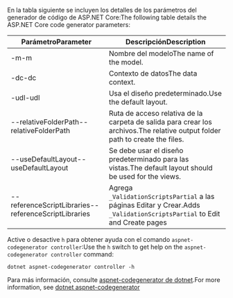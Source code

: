 <span data-ttu-id="c4794-101">En la tabla siguiente se incluyen los detalles de los parámetros del generador de código de ASP.NET Core:</span><span class="sxs-lookup"><span data-stu-id="c4794-101">The following table details the ASP.NET Core code generator parameters:</span></span>

| <span data-ttu-id="c4794-102">Parámetro</span><span class="sxs-lookup"><span data-stu-id="c4794-102">Parameter</span></span>               | <span data-ttu-id="c4794-103">Descripción</span><span class="sxs-lookup"><span data-stu-id="c4794-103">Description</span></span>|
| ----------------- | ------------ |
| <span data-ttu-id="c4794-104">-m</span><span class="sxs-lookup"><span data-stu-id="c4794-104">-m</span></span>  | <span data-ttu-id="c4794-105">Nombre del modelo</span><span class="sxs-lookup"><span data-stu-id="c4794-105">The name of the model.</span></span> |
| <span data-ttu-id="c4794-106">-dc</span><span class="sxs-lookup"><span data-stu-id="c4794-106">-dc</span></span>  | <span data-ttu-id="c4794-107">Contexto de datos</span><span class="sxs-lookup"><span data-stu-id="c4794-107">The data context.</span></span> |
| <span data-ttu-id="c4794-108">-udl</span><span class="sxs-lookup"><span data-stu-id="c4794-108">-udl</span></span> | <span data-ttu-id="c4794-109">Usa el diseño predeterminado.</span><span class="sxs-lookup"><span data-stu-id="c4794-109">Use the default layout.</span></span> |
| <span data-ttu-id="c4794-110">--relativeFolderPath</span><span class="sxs-lookup"><span data-stu-id="c4794-110">--relativeFolderPath</span></span> | <span data-ttu-id="c4794-111">Ruta de acceso relativa de la carpeta de salida para crear los archivos.</span><span class="sxs-lookup"><span data-stu-id="c4794-111">The relative output folder path to create the files.</span></span> |
| <span data-ttu-id="c4794-112">--useDefaultLayout</span><span class="sxs-lookup"><span data-stu-id="c4794-112">--useDefaultLayout</span></span> | <span data-ttu-id="c4794-113">Se debe usar el diseño predeterminado para las vistas.</span><span class="sxs-lookup"><span data-stu-id="c4794-113">The default layout should be used for the views.</span></span> |
| <span data-ttu-id="c4794-114">--referenceScriptLibraries</span><span class="sxs-lookup"><span data-stu-id="c4794-114">--referenceScriptLibraries</span></span> | <span data-ttu-id="c4794-115">Agrega `_ValidationScriptsPartial` a las páginas Editar y Crear.</span><span class="sxs-lookup"><span data-stu-id="c4794-115">Adds `_ValidationScriptsPartial` to Edit and Create pages</span></span> |

<span data-ttu-id="c4794-116">Active o desactive `h` para obtener ayuda con el comando `aspnet-codegenerator controller`:</span><span class="sxs-lookup"><span data-stu-id="c4794-116">Use the `h` switch to get help on the `aspnet-codegenerator controller` command:</span></span>

```dotnetcli
dotnet aspnet-codegenerator controller -h
```

<span data-ttu-id="c4794-117">Para más información, consulte [aspnet-codegenerator de dotnet](xref:fundamentals/tools/dotnet-aspnet-codegenerator).</span><span class="sxs-lookup"><span data-stu-id="c4794-117">For more information, see [dotnet aspnet-codegenerator](xref:fundamentals/tools/dotnet-aspnet-codegenerator)</span></span>
